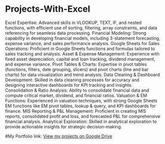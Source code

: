 # Projects-With-Excel
Excel Expertise: Advanced skills in VLOOKUP, TEXT, IF, and nested functions, with efficient use of sorting, filtering, array constraints, and data referencing for seamless data processing.
Financial Modeling: Strong capability in developing financial models, including 3-statement forecasting, expense variance, and sales performance analysis.
Google Sheets for Sales Operations: Proficient in Google Sheets functions and formulas tailored to sales tracking and analysis.
Asset & Expense Management: Experience with fixed asset depreciation, capital and loan tracking, dividend management, and expense variance.
Pivot Tables & Charts: Expertise in pivot tables (functions, filters, date grouping, slicers) and pivot charts (line and bar charts) for data visualization and trend analysis.
Data Cleaning & Dashboard Development: Skilled in data cleaning processes for accuracy and designing interactive dashboards for KPI tracking and insights.
Consolidation & Ratio Analysis: Ability to consolidate financial data and compute critical market, dividend, and financial ratios.
Valuation & EM Functions: Experienced in valuation techniques, with strong Google Sheets EM functions like EM pivot tables, lookup & query, and KPI dashboards for finance.
MIS Reporting & P&L Management: Proficient in creating MIS reports, consolidated profit and loss, and forecasted P&L for comprehensive financial analysis.
Analytical Exploration: Skilled in analytical exploration to provide actionable insights for strategic decision-making.

#My Portfolio link:
[View my projects on Google Drive](https://drive.google.com/drive/u/0/folders/1x3L0e5B6IEhgX4UyPqHjuaCyDA8baYPN)
